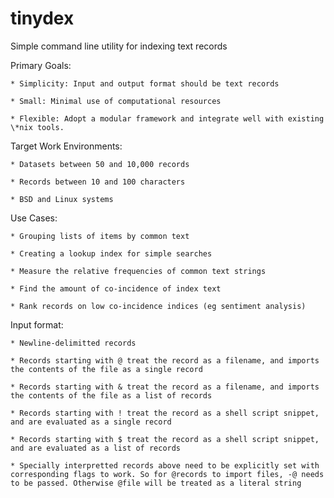 # tinydex
Simple command line utility for indexing text records

Primary Goals:

    * Simplicity: Input and output format should be text records

    * Small: Minimal use of computational resources

    * Flexible: Adopt a modular framework and integrate well with existing \*nix tools.


Target Work Environments:

    * Datasets between 50 and 10,000 records

    * Records between 10 and 100 characters

    * BSD and Linux systems


Use Cases:

    * Grouping lists of items by common text

    * Creating a lookup index for simple searches

    * Measure the relative frequencies of common text strings

    * Find the amount of co-incidence of index text

    * Rank records on low co-incidence indices (eg sentiment analysis)


Input format:

    * Newline-delimitted records

    * Records starting with @ treat the record as a filename, and imports the contents of the file as a single record

    * Records starting with & treat the record as a filename, and imports the contents of the file as a list of records

    * Records starting with ! treat the record as a shell script snippet, and are evaluated as a single record

    * Records starting with $ treat the record as a shell script snippet, and are evaluated as a list of records

    * Specially interpretted records above need to be explicitly set with corresponding flags to work. So for @records to import files, -@ needs to be passed. Otherwise @file will be treated as a literal string

